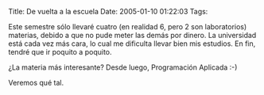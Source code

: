 Title: De vuelta a la escuela
Date: 2005-01-10 01:22:03
Tags: 

<p>Este semestre sólo llevaré cuatro (en realidad 6, pero 2 son laboratorios) materias, debido a que no pude meter las demás por dinero. La universidad está cada vez más cara, lo cual me dificulta llevar bien mis estudios. En fin, tendré que ir poquito a poquito.</p>
<p>¿La materia más interesante? Desde luego, Programación Aplicada :-)</p>
<p>Veremos qué tal.</p>
<br/><br/>
